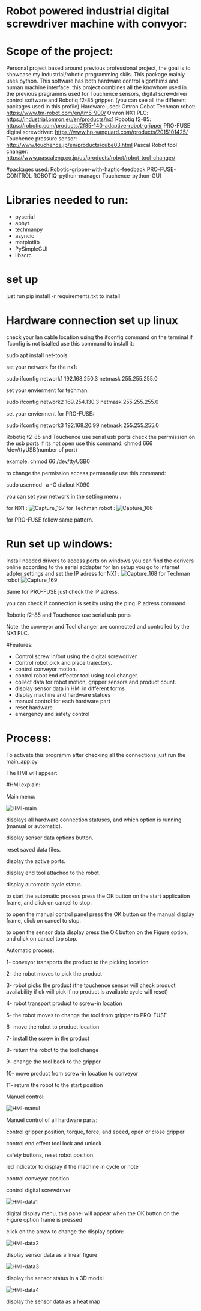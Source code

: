 # Robot powered industrial digital screwdriver machine with convyor: 

# Scope of the project: 
Personal project based around previous professional project, the goal is to showcase my industrial/robotic programming skils.
This package mainly uses python.
This software has both hardware control algorthims and human machine interface.
this project combines all the knowhow used in the previous pragramms used for Touchence sensors, digital screwdriver control software and Robotiq f2-85
gripper. (you can see all the different packages used in this profile)
Hardware used: 
Omron Cobot Techman robot: https://www.tm-robot.com/en/tm5-900/ 
Omron NX1 PLC: https://industrial.omron.eu/en/products/nx1
Robotiq f2-85: https://robotiq.com/products/2f85-140-adaptive-robot-gripper
PRO-FUSE digital screwdriver: https://www.hp-vanguard.com/products/2015101425/
Touchence pressure sensor: http://www.touchence.jp/en/products/cube03.html
Pascal Robot tool changer: https://www.pascaleng.co.jp/us/products/robot/robot_tool_changer/

#packages used: 
Robotic-gripper-with-haptic-feedback
PRO-FUSE-CONTROL
ROBOTIQ-python-manager
Touchence-python-GUI

# Libraries needed to run:
- pyserial 
- aphyt
- techmanpy
- asyncio
- matplotlib
- PySimpleGUI
- libscrc

# set up

just run pip install -r requirements.txt to install 

# Hardware connection set up linux 
check your lan cable location using the ifconfig command on the terminal 
if ifconfig is not istalled use this command to install it:

sudo apt install net-tools

set your network for the nx1:

sudo ifconfig network1  192.168.250.3 netmask 255.255.255.0

set your envierment for techman:

sudo ifconfig network2  169.254.130.3 netmask 255.255.255.0

set your envierment for PRO-FUSE: 

sudo ifconfig network3  192.168.20.99 netmask 255.255.255.0

Robotiq f2-85 and Touchence use serial usb ports
check the perrmission on the usb ports if its not open use this command:
chmod 666 /dev/ttyUSB(number of port)

example: chmod 66 /dev/ttyUSB0


to change the permission access permanatly use this command:

sudo usermod -a -G dialout K090 



you can set your network in the setting menu :

for NX1 :
![Capture_167](https://user-images.githubusercontent.com/47193436/143407255-c64c2549-872e-4c72-bfd3-1b27df492750.PNG)
for Techman robot :
![Capture_166](https://user-images.githubusercontent.com/47193436/143407333-a8c3b0e1-6b3d-43b7-946a-63a46416bf5c.PNG)

for PRO-FUSE follow same pattern.


# Run set up windows: 
Install needed drivers to access ports on windows you can find the derivers online according to the serial addapter 
for lan setup you go to internet adpter settings and set the IP adress 
for NX1 : 
![Capture_168](https://user-images.githubusercontent.com/47193436/143407626-0cece2a9-697a-412c-a5ee-eb2fbc32c4dc.PNG)
for Techman robot 
![Capture_169](https://user-images.githubusercontent.com/47193436/143407697-895f54a7-4dea-4780-9ac1-0c4aa80d5a33.PNG)

Same for PRO-FUSE just check the IP adress.

you can check if connection is set by using the ping IP adress command 

Robotiq f2-85 and Touchence use serial usb ports

Note: the conveyor and Tool changer are connected and controlled by the NX1 PLC.


#Features:

- Control screw in/out using the digital screwdriver.
- Control robot pick and place trajectory.
- control conveyor motion.
- control robot end effector tool using tool changer.
- collect data for robot motion, gripper sensors and product count.
- display sensor data  in HMi in different forms
- display machine and hardware statues
- manual control for each hardware part 
- reset hardware
- emergency and safety control 

# Process: 

To activate this programm after checking all the connections just run the main_app.py 

The HMI will appear: 

#HMI explain: 

Main menu: 


![HMI-main](https://github.com/NizarMhatli/Robot_digital_screwdriver/assets/47193436/e8379c10-c147-40d3-8b26-c0fcf1efb1df)


displays all hardware connection statuses, and which option is running (manual or automatic).

display sensor data options button.

reset saved data files.

display the active ports. 

display end tool attached to the robot.

display automatic cycle status.


to start the automatic process press the OK button on the start application frame, and click on cancel to stop.

to open the manual control panel press the OK button on the manual display frame, click on cancel to stop.

to open the sensor data display press the OK button on the Figure option, and click on cancel top stop.

Automatic process: 

1-  conveyor transports the product to the picking location

2- the robot moves to pick the product

3-  robot picks the product (the touchence sensor will check product availability if ok will pick if no product is available  cycle will reset)

4-  robot transport product to screw-in location 

5- the robot moves to change the tool from gripper to PRO-FUSE 

6-  move the robot to product location 

7-  install the screw in the product 

8-  return the robot to the tool change

9-  change the tool back to the gripper 

10- move product from screw-in location to conveyor 

11- return the robot to the start position

Manuel control: 



![HMI-manul](https://github.com/NizarMhatli/Robot_digital_screwdriver/assets/47193436/b610c6d4-c940-4195-8076-520d30e4bc03)



Manuel control of all hardware parts: 

control gripper position, torque, force, and speed, open or close gripper 

control end effect tool lock and unlock

safety buttons, reset robot position.

led indicator to display if the machine in cycle or note

control conveyor  position  

control digital screwdriver 


![HMI-data1](https://github.com/NizarMhatli/Robot_digital_screwdriver/assets/47193436/ea8ccf0b-9441-4d3b-ac68-fa5765f594d0)



digital display menu, this panel will appear when  the OK button on the Figure option frame is pressed

click on the arrow to change the display option: 

![HMI-data2](https://github.com/NizarMhatli/Robot_digital_screwdriver/assets/47193436/4d133b2e-dd86-4bf6-be9d-2c07542c83c7)


display sensor data as a linear figure



![HMI-data3](https://github.com/NizarMhatli/Robot_digital_screwdriver/assets/47193436/f2873d58-2170-453b-a578-b861172e5897)



display the sensor status in a 3D model


![HMI-data4](https://github.com/NizarMhatli/Robot_digital_screwdriver/assets/47193436/4a9f7b9a-415a-463d-94b4-7e032d36d83e)


display the sensor data as a heat map 







